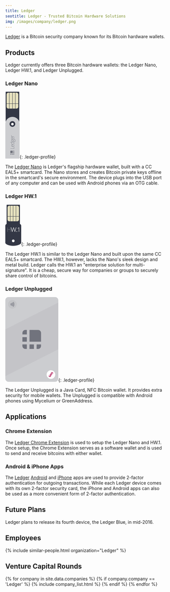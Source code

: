 ```yaml
---
title: Ledger
seotitle: Ledger - Trusted Bitcoin Hardware Solutions
img: /images/company/ledger.png
---
```

[Ledger](https://www.ledger.co/) is a Bitcoin security company known for its Bitcoin hardware wallets.

## Products

Ledger currently offers three Bitcoin hardware wallets: the Ledger Nano, Ledger HW.1, and Ledger Unplugged.

### Ledger Nano

![ledger][1]{: .ledger-profile}

The [Ledger Nano](https://www.weusecoins.com/bitcoin-ledger-wallet-review/) is Ledger's flagship hardware wallet, built with a CC EAL5+ smartcard. The Nano stores and creates Bitcoin private keys offline in the smartcard's secure environment. The device plugs into the USB port of any computer and can be used with Android phones via an OTG cable.  

### Ledger HW.1

![ledger][3]{: .ledger-profile}

The Ledger HW.1 is similar to the Ledger Nano and built upon the same CC EAL5+ smartcard. The HW.1, however, lacks the Nano's sleek design and metal build. Ledger calls the HW.1 an "enterprise solution for multi-signature". It is a cheap, secure way for companies or groups to securely share control of bitcoins.

### Ledger Unplugged

![ledger][2]{: .ledger-profile}

The Ledger Unplugged is a Java Card, NFC Bitcoin wallet. It provides extra security for mobile wallets. The Unplugged is compatible with Android phones using Mycelium or GreenAddress.

## Applications

### Chrome Extension

The [Ledger Chrome Extension](https://chrome.google.com/webstore/detail/ledger-wallet/kkdpmhnladdopljabkgpacgpliggeeaf) is used to setup the Ledger Nano and HW.1. Once setup, the Chrome Extension serves as a software wallet and is used to send and receive bitcoins with either wallet.

### Android & iPhone Apps

The [Ledger](https://www.coldhardware.com/ledger-nano-review/) [Android](https://play.google.com/store/apps/details?id=co.ledger.wallet) and [iPhone](https://itunes.apple.com/WebObjects/MZStore.woa/wa/viewSoftware?id=960196441&mt=8) apps are used to provide 2-factor authentication for outgoing transactions. While each Ledger device comes with its own 2-factor security card, the iPhone and Android apps can also be used as a more convenient form of 2-factor authentication.

## Future Plans

Ledger plans to release its fourth device, the Ledger Blue, in mid-2016.

## Employees

{% include similar-people.html organization="Ledger" %}

## Venture Capital Rounds

{% for company in site.data.companies %}
{% if company.company == 'Ledger' %}
{% include company_list.html %}
{% endif %}
{% endfor %}

[1]: /images/ledger/img02.png
[2]: /images/ledger/img03.png
[3]: /images/ledger/img04.png
